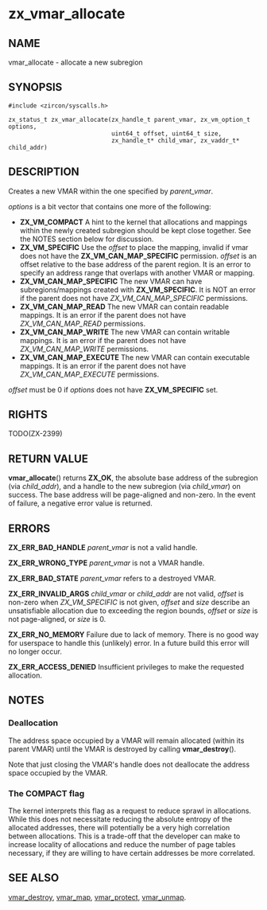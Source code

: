 # zx_vmar_allocate

## NAME

vmar_allocate - allocate a new subregion

## SYNOPSIS

```
#include <zircon/syscalls.h>

zx_status_t zx_vmar_allocate(zx_handle_t parent_vmar, zx_vm_option_t options,
                             uint64_t offset, uint64_t size,
                             zx_handle_t* child_vmar, zx_vaddr_t* child_addr)
```

## DESCRIPTION

Creates a new VMAR within the one specified by *parent_vmar*.

*options* is a bit vector that contains one more of the following:
- **ZX_VM_COMPACT**  A hint to the kernel that allocations and mappings
  within the newly created subregion should be kept close together.   See the
  NOTES section below for discussion.
- **ZX_VM_SPECIFIC**  Use the *offset* to place the mapping, invalid if
  vmar does not have the **ZX_VM_CAN_MAP_SPECIFIC** permission.  *offset*
  is an offset relative to the base address of the parent region.  It is an error
  to specify an address range that overlaps with another VMAR or mapping.
- **ZX_VM_CAN_MAP_SPECIFIC**  The new VMAR can have subregions/mappings
  created with **ZX_VM_SPECIFIC**.  It is NOT an error if the parent does
  not have *ZX_VM_CAN_MAP_SPECIFIC* permissions.
- **ZX_VM_CAN_MAP_READ**  The new VMAR can contain readable mappings.
  It is an error if the parent does not have *ZX_VM_CAN_MAP_READ* permissions.
- **ZX_VM_CAN_MAP_WRITE**  The new VMAR can contain writable mappings.
  It is an error if the parent does not have *ZX_VM_CAN_MAP_WRITE* permissions.
- **ZX_VM_CAN_MAP_EXECUTE**  The new VMAR can contain executable mappings.
  It is an error if the parent does not have *ZX_VM_CAN_MAP_EXECUTE* permissions.

*offset* must be 0 if *options* does not have **ZX_VM_SPECIFIC** set.

## RIGHTS

TODO(ZX-2399)

## RETURN VALUE

**vmar_allocate**() returns **ZX_OK**, the absolute base address of the
subregion (via *child_addr*), and a handle to the new subregion (via
*child_vmar*) on success.  The base address will be page-aligned and non-zero.
In the event of failure, a negative error value is returned.

## ERRORS

**ZX_ERR_BAD_HANDLE**  *parent_vmar* is not a valid handle.

**ZX_ERR_WRONG_TYPE**  *parent_vmar* is not a VMAR handle.

**ZX_ERR_BAD_STATE**  *parent_vmar* refers to a destroyed VMAR.

**ZX_ERR_INVALID_ARGS**  *child_vmar* or *child_addr* are not valid, *offset* is
non-zero when *ZX_VM_SPECIFIC* is not given, *offset* and *size* describe
an unsatisfiable allocation due to exceeding the region bounds, *offset*
or *size* is not page-aligned, or *size* is 0.

**ZX_ERR_NO_MEMORY**  Failure due to lack of memory.
There is no good way for userspace to handle this (unlikely) error.
In a future build this error will no longer occur.

**ZX_ERR_ACCESS_DENIED**  Insufficient privileges to make the requested allocation.

## NOTES

### Deallocation

The address space occupied by a VMAR will remain allocated (within its
parent VMAR) until the VMAR is destroyed by calling **vmar_destroy**().

Note that just closing the VMAR's handle does not deallocate the address
space occupied by the VMAR.

### The COMPACT flag

The kernel interprets this flag as a request to reduce sprawl in allocations.
While this does not necessitate reducing the absolute entropy of the allocated
addresses, there will potentially be a very high correlation between allocations.
This is a trade-off that the developer can make to increase locality of
allocations and reduce the number of page tables necessary, if they are willing
to have certain addresses be more correlated.

## SEE ALSO

[vmar_destroy](vmar_destroy.md),
[vmar_map](vmar_map.md),
[vmar_protect](vmar_protect.md),
[vmar_unmap](vmar_unmap.md).
